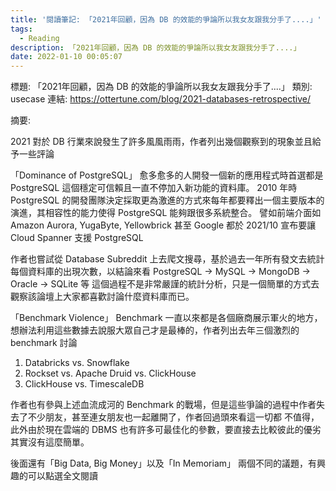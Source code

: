 ```yaml
---
title: '閱讀筆記: 「2021年回顧，因為 DB 的效能的爭論所以我女友跟我分手了....」'
tags:
  - Reading
description: 「2021年回顧，因為 DB 的效能的爭論所以我女友跟我分手了....」
date: 2022-01-10 00:05:07
---
```


標題: 「2021年回顧，因為 DB 的效能的爭論所以我女友跟我分手了....」
類別: usecase
連結: https://ottertune.com/blog/2021-databases-retrospective/

摘要:

2021 對於 DB 行業來說發生了許多風風雨雨，作者列出幾個觀察到的現象並且給予一些評論

「Dominance of PostgreSQL」
愈多愈多的人開發一個新的應用程式時首選都是 PostgreSQL 這個穩定可信賴且一直不停加入新功能的資料庫。
2010 年時 PostgreSQL 的開發團隊決定採取更為激進的方式來每年都要釋出一個主要版本的演進，其相容性的能力使得 PostgreSQL 能夠跟很多系統整合。
譬如前端介面如 Amazon Aurora, YugaByte, Yellowbrick 甚至 Google 都於 2021/10 宣布要讓 Cloud Spanner 支援 PostgreSQL

作者也嘗試從 Database Subreddit 上去爬文搜尋，基於過去一年所有發文去統計每個資料庫的出現次數，以結論來看 PostgreSQL -> MySQL -> MongoDB -> Oracle -> SQLite 等
這個過程不是非常嚴謹的統計分析，只是一個簡單的方式去觀察該論壇上大家都喜歡討論什麼資料庫而已。

「Benchmark Violence」
Benchmark 一直以來都是各個廠商展示軍火的地方，想辦法利用這些數據去說服大眾自己才是最棒的，作者列出去年三個激烈的 benchmark 討論
1. Databricks vs. Snowflake
2. Rockset vs. Apache Druid vs. ClickHouse
3. ClickHouse vs. TimescaleDB

作者也有參與上述血流成河的 Benchmark 的戰場，但是這些爭論的過程中作者失去了不少朋友，甚至連女朋友也一起離開了，作者回過頭來看這一切都
不值得，此外由於現在雲端的 DBMS 也有許多可最佳化的參數，要直接去比較彼此的優劣其實沒有這麼簡單。

後面還有「Big Data, Big Money」以及「In Memoriam」 兩個不同的議題，有興趣的可以點選全文閱讀

